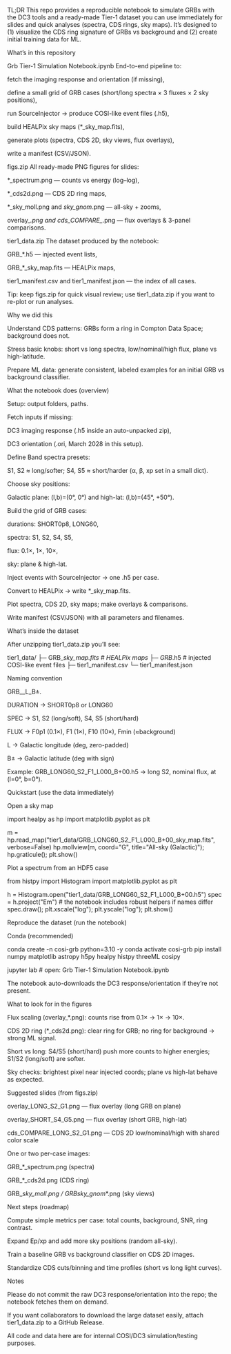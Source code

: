 TL;DR
This repo provides a reproducible notebook to simulate GRBs with the DC3 tools and a ready-made Tier-1 dataset you can use immediately for slides and quick analyses (spectra, CDS rings, sky maps). It’s designed to (1) visualize the CDS ring signature of GRBs vs background and (2) create initial training data for ML.

What’s in this repository

Grb Tier-1 Simulation Notebook.ipynb
End-to-end pipeline to:

fetch the imaging response and orientation (if missing),

define a small grid of GRB cases (short/long spectra × 3 fluxes × 2 sky positions),

run SourceInjector → produce COSI-like event files (.h5),

build HEALPix sky maps (*_sky_map.fits),

generate plots (spectra, CDS 2D, sky views, flux overlays),

write a manifest (CSV/JSON).

figs.zip
All ready-made PNG figures for slides:

*_spectrum.png — counts vs energy (log–log),

*_cds2d.png — CDS 2D ring maps,

*_sky_moll.png and *_sky_gnom_*.png — all-sky + zooms,

overlay_*.png and cds_COMPARE_*.png — flux overlays & 3-panel comparisons.

tier1_data.zip
The dataset produced by the notebook:

GRB_*.h5 — injected event lists,

GRB_*_sky_map.fits — HEALPix maps,

tier1_manifest.csv and tier1_manifest.json — the index of all cases.

Tip: keep figs.zip for quick visual review; use tier1_data.zip if you want to re-plot or run analyses.

Why we did this

Understand CDS patterns: GRBs form a ring in Compton Data Space; background does not.

Stress basic knobs: short vs long spectra, low/nominal/high flux, plane vs high-latitude.

Prepare ML data: generate consistent, labeled examples for an initial GRB vs background classifier.

What the notebook does (overview)

Setup: output folders, paths.

Fetch inputs if missing:

DC3 imaging response (.h5 inside an auto-unpacked zip),

DC3 orientation (.ori, March 2028 in this setup).

Define Band spectra presets:

S1, S2 ≈ long/softer; S4, S5 ≈ short/harder (α, β, xp set in a small dict).

Choose sky positions:

Galactic plane: (l,b)=(0°, 0°) and high-lat: (l,b)=(45°, +50°).

Build the grid of GRB cases:

durations: SHORT0p8, LONG60,

spectra: S1, S2, S4, S5,

flux: 0.1×, 1×, 10×,

sky: plane & high-lat.

Inject events with SourceInjector → one .h5 per case.

Convert to HEALPix → write *_sky_map.fits.

Plot spectra, CDS 2D, sky maps; make overlays & comparisons.

Write manifest (CSV/JSON) with all parameters and filenames.

What’s inside the dataset

After unzipping tier1_data.zip you’ll see:

tier1_data/
├─ GRB_*_sky_map.fits            # HEALPix maps
├─ GRB_*.h5                      # injected COSI-like event files
├─ tier1_manifest.csv
└─ tier1_manifest.json


Naming convention

GRB_<DURATION>_<SPEC>_<FLUX>_L<LLL>_B±<BB>.<ext>

DURATION → SHORT0p8 or LONG60

SPEC → S1, S2 (long/soft), S4, S5 (short/hard)

FLUX → F0p1 (0.1×), F1 (1×), F10 (10×), Fmin (≈background)

L<LLL> → Galactic longitude (deg, zero-padded)

B±<BB> → Galactic latitude (deg with sign)

Example:
GRB_LONG60_S2_F1_L000_B+00.h5 → long S2, nominal flux, at (l=0°, b=0°).

Quickstart (use the data immediately)

Open a sky map

import healpy as hp
import matplotlib.pyplot as plt

m = hp.read_map("tier1_data/GRB_LONG60_S2_F1_L000_B+00_sky_map.fits", verbose=False)
hp.mollview(m, coord="G", title="All-sky (Galactic)"); hp.graticule(); plt.show()


Plot a spectrum from an HDF5 case

from histpy import Histogram
import matplotlib.pyplot as plt

h = Histogram.open("tier1_data/GRB_LONG60_S2_F1_L000_B+00.h5")
spec = h.project("Em")  # the notebook includes robust helpers if names differ
spec.draw(); plt.xscale("log"); plt.yscale("log"); plt.show()

Reproduce the dataset (run the notebook)

Conda (recommended)

conda create -n cosi-grb python=3.10 -y
conda activate cosi-grb
pip install numpy matplotlib astropy h5py healpy histpy threeML cosipy

jupyter lab  # open: Grb Tier-1 Simulation Notebook.ipynb


The notebook auto-downloads the DC3 response/orientation if they’re not present.

What to look for in the figures

Flux scaling (overlay_*.png): counts rise from 0.1× → 1× → 10×.

CDS 2D ring (*_cds2d.png): clear ring for GRB; no ring for background → strong ML signal.

Short vs long: S4/S5 (short/hard) push more counts to higher energies; S1/S2 (long/soft) are softer.

Sky checks: brightest pixel near injected coords; plane vs high-lat behave as expected.

Suggested slides (from figs.zip)

overlay_LONG_S2_G1.png — flux overlay (long GRB on plane)

overlay_SHORT_S4_G5.png — flux overlay (short GRB, high-lat)

cds_COMPARE_LONG_S2_G1.png — CDS 2D low/nominal/high with shared color scale

One or two per-case images:

GRB_*_spectrum.png (spectra)

GRB_*_cds2d.png (CDS ring)

GRB_*_sky_moll.png / GRB_*_sky_gnom_*.png (sky views)

Next steps (roadmap)

Compute simple metrics per case: total counts, background, SNR, ring contrast.

Expand Ep/xp and add more sky positions (random all-sky).

Train a baseline GRB vs background classifier on CDS 2D images.

Standardize CDS cuts/binning and time profiles (short vs long light curves).

Notes

Please do not commit the raw DC3 response/orientation into the repo; the notebook fetches them on demand.

If you want collaborators to download the large dataset easily, attach tier1_data.zip to a GitHub Release.

All code and data here are for internal COSI/DC3 simulation/testing purposes.
